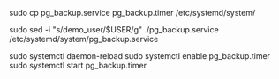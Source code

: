 sudo cp pg_backup.service pg_backup.timer /etc/systemd/system/

sudo sed -i "s/demo_user/$USER/g" ./pg_backup.service /etc/systemd/system/pg_backup.service

sudo systemctl daemon-reload
sudo systemctl enable pg_backup.timer
sudo systemctl start pg_backup.timer
